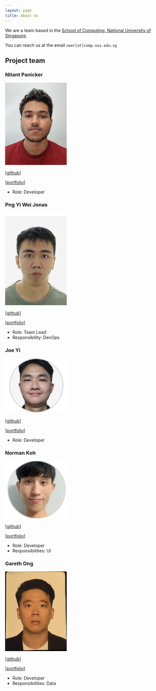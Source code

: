 ```yaml
---
layout: page
title: About Us
---
```


We are a team based in the [School of Computing, National University of Singapore](http://www.comp.nus.edu.sg).

You can reach us at the email `seer[at]comp.nus.edu.sg`

## Project team

### Nitant Panicker

<img src="images/nitant-p.png" width="200px">

[[github](https://github.com/nitant-p)]

[[portfolio](team/nitant-p.md)]

* Role: Developer

### Png Yi Wei Jonas

<img src="images/jonaspng.png" width="200px">

[[github](http://github.com/jonaspng)]

[[portfolio](team/jonaspng.md)]

* Role: Team Lead
* Responsibility: DevOps

### Joe Yi

<img src="images/jjoeyi.png" width="200px">

[[github](http://github.com/jjoeyi)]

[[portfolio](team/jjoeyi.md)]

* Role: Developer

### Norman Koh

<img src="images/normkoh.png" width="200px">

[[github](http://github.com/normkoh)]

[[portfolio](team/normkoh.md)]

* Role: Developer
* Responsibilities: UI

### Gareth Ong

<img src="images/garethong.png" width="200px">

[[github](http://github.com/GarethOng)]

[[portfolio](team/garethong.md)]

* Role: Developer
* Responsibilities: Data
